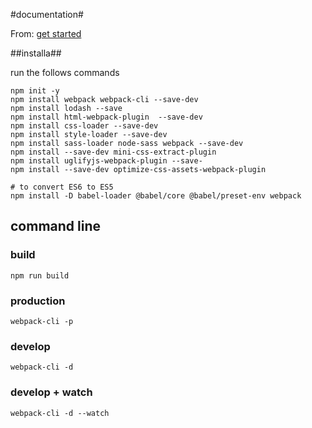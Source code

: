 #documentation#

From: [get started](https://webpack.js.org/guides/getting-started/)

##installa##

run the follows commands

```
npm init -y
npm install webpack webpack-cli --save-dev
npm install lodash --save
npm install html-webpack-plugin  --save-dev
npm install css-loader --save-dev
npm install style-loader --save-dev
npm install sass-loader node-sass webpack --save-dev
npm install --save-dev mini-css-extract-plugin
npm install uglifyjs-webpack-plugin --save-
npm install --save-dev optimize-css-assets-webpack-plugin

# to convert ES6 to ES5
npm install -D babel-loader @babel/core @babel/preset-env webpack
```

## command line

### build
`npm run build`

### production
`webpack-cli -p`

### develop
`webpack-cli -d`

### develop + watch
`webpack-cli -d --watch`
